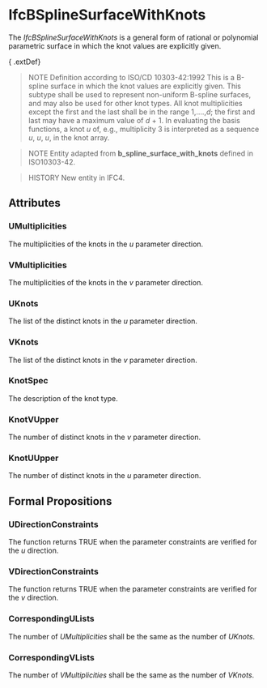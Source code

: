 # IfcBSplineSurfaceWithKnots

The _IfcBSplineSurfaceWithKnots_ is a general form of rational or polynomial parametric surface in which the knot values are explicitly given.
<!-- end of short definition -->

{ .extDef}
> NOTE Definition according to ISO/CD 10303-42:1992
> This is a B-spline surface in which the knot values are explicitly given. This subtype shall be used to represent non-uniform B-spline surfaces, and may also be used for other knot types.
> All knot multiplicities except the first and the last shall be in the range 1,....,_d_; the first and last may have a maximum value of _d_ + 1. In evaluating the basis functions, a knot _u_ of, e.g., multiplicity 3 is interpreted as a sequence _u_, _u_, _u_, in the knot array.

> NOTE Entity adapted from **b_spline_surface_with_knots** defined in ISO10303-42.

> HISTORY New entity in IFC4.

## Attributes

### UMultiplicities
The multiplicities of the knots in the _u_ parameter direction.

### VMultiplicities
The multiplicities of the knots in the _v_ parameter direction.

### UKnots
The list of the distinct knots in the _u_ parameter direction.

### VKnots
The list of the distinct knots in the _v_ parameter direction.

### KnotSpec
The description of the knot type.

### KnotVUpper
The number of distinct knots in the _v_ parameter direction.

### KnotUUpper
The number of distinct knots in the _u_ parameter direction.

## Formal Propositions

### UDirectionConstraints
The function returns TRUE when the parameter constraints are verified for the _u_ direction.

### VDirectionConstraints
The function returns TRUE when the parameter constraints are verified for the _v_ direction.

### CorrespondingULists
The number of _UMultiplicities_ shall be the same as the number of _UKnots_.

### CorrespondingVLists
The number of _VMultiplicities_ shall be the same as the number of _VKnots_.
